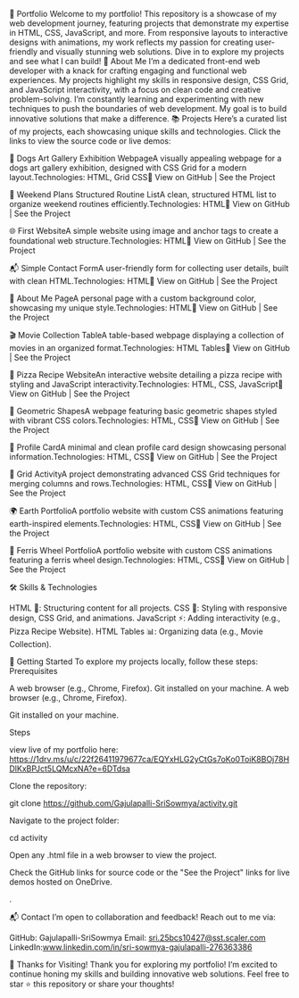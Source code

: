 🚀 Portfolio
Welcome to my portfolio! This repository is a showcase of my web development journey, featuring projects that demonstrate my expertise in HTML, CSS, JavaScript, and more. From responsive layouts to interactive designs with animations, my work reflects my passion for creating user-friendly and visually stunning web solutions. Dive in to explore my projects and see what I can build!
🌟 About Me
I’m a dedicated front-end web developer with a knack for crafting engaging and functional web experiences. My projects highlight my skills in responsive design, CSS Grid, and JavaScript interactivity, with a focus on clean code and creative problem-solving. I’m constantly learning and experimenting with new techniques to push the boundaries of web development. My goal is to build innovative solutions that make a difference.
📚 Projects
Here’s a curated list of my projects, each showcasing unique skills and technologies. Click the links to view the source code or live demos:

🐶 Dogs Art Gallery Exhibition WebpageA visually appealing webpage for a dogs art gallery exhibition, designed with CSS Grid for a modern layout.Technologies: HTML, Grid CSS🔗 View on GitHub | See the Project

📅 Weekend Plans Structured Routine ListA clean, structured HTML list to organize weekend routines efficiently.Technologies: HTML🔗 View on GitHub | See the Project

🌐 First WebsiteA simple website using image and anchor tags to create a foundational web structure.Technologies: HTML🔗 View on GitHub | See the Project

📬 Simple Contact FormA user-friendly form for collecting user details, built with clean HTML.Technologies: HTML🔗 View on GitHub | See the Project

👤 About Me PageA personal page with a custom background color, showcasing my unique style.Technologies: HTML🔗 View on GitHub | See the Project

🎬 Movie Collection TableA table-based webpage displaying a collection of movies in an organized format.Technologies: HTML Tables🔗 View on GitHub | See the Project

🍕 Pizza Recipe WebsiteAn interactive website detailing a pizza recipe with styling and JavaScript interactivity.Technologies: HTML, CSS, JavaScript🔗 View on GitHub | See the Project

🔲 Geometric ShapesA webpage featuring basic geometric shapes styled with vibrant CSS colors.Technologies: HTML, CSS🔗 View on GitHub | See the Project

🪪 Profile CardA minimal and clean profile card design showcasing personal information.Technologies: HTML, CSS🔗 View on GitHub | See the Project

📏 Grid ActivityA project demonstrating advanced CSS Grid techniques for merging columns and rows.Technologies: HTML, CSS🔗 View on GitHub | See the Project

🌍 Earth PortfolioA portfolio website with custom CSS animations featuring earth-inspired elements.Technologies: HTML, CSS🔗 View on GitHub | See the Project

🎡 Ferris Wheel PortfolioA portfolio website with custom CSS animations featuring a ferris wheel design.Technologies: HTML, CSS🔗 View on GitHub | See the Project


🛠️ Skills & Technologies

HTML 📝: Structuring content for all projects.
CSS 🎨: Styling with responsive design, CSS Grid, and animations.
JavaScript ⚡️: Adding interactivity (e.g., Pizza Recipe Website).
HTML Tables 📊: Organizing data (e.g., Movie Collection).

🚀 Getting Started
To explore my projects locally, follow these steps:
Prerequisites

A web browser (e.g., Chrome, Firefox).
Git installed on your machine.
A web browser (e.g., Chrome, Firefox).



Git installed on your machine.

Steps

view live of my portfolio here:
https://1drv.ms/u/c/22f26411979677ca/EQYxHLG2yCtGs7oKo0ToiK8BOj78HDlKxBPJct5LQMcxNA?e=6DTdsa  



Clone the repository:

git clone https://github.com/Gajulapalli-SriSowmya/activity.git



Navigate to the project folder:

cd activity



Open any .html file in a web browser to view the project.



Check the GitHub links for source code or the "See the Project" links for live demos hosted on OneDrive.


.

📬 Contact
I’m open to collaboration and feedback! Reach out to me via:

GitHub: Gajulapalli-SriSowmya
Email: sri.25bcs10427@sst.scaler.com
LinkedIn:www.linkedin.com/in/sri-sowmya-gajulapalli-276363386



🙌 Thanks for Visiting!
Thank you for exploring my portfolio! I’m excited to continue honing my skills and building innovative web solutions. Feel free to star ⭐ this repository or share your thoughts!
